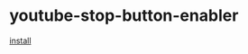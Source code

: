 # youtube-stop-button-enabler
[install](https://github.com/mattman00000/youtube-stop-button-enabler/raw/master/Youtube_Stop_Button_Enabler.user.js) 
